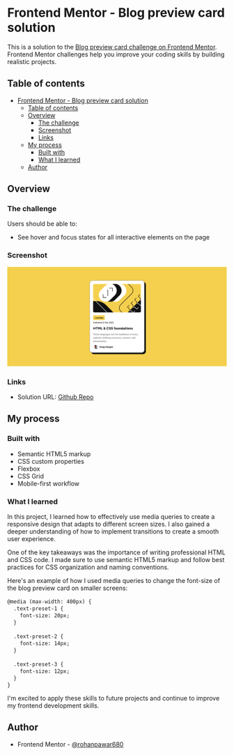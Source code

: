# Frontend Mentor - Blog preview card solution

This is a solution to the [Blog preview card challenge on Frontend Mentor](https://www.frontendmentor.io/challenges/blog-preview-card-ckPaj01IcS). Frontend Mentor challenges help you improve your coding skills by building realistic projects. 

## Table of contents

- [Frontend Mentor - Blog preview card solution](#frontend-mentor---blog-preview-card-solution)
  - [Table of contents](#table-of-contents)
  - [Overview](#overview)
    - [The challenge](#the-challenge)
    - [Screenshot](#screenshot)
    - [Links](#links)
  - [My process](#my-process)
    - [Built with](#built-with)
    - [What I learned](#what-i-learned)
  - [Author](#author)

## Overview

### The challenge

Users should be able to:

- See hover and focus states for all interactive elements on the page

### Screenshot

![](./solution.png)

### Links

- Solution URL: [Github Repo](https://github.com/rohanpawar680/frontend-mentor-blog-preview-card)

## My process

### Built with

- Semantic HTML5 markup
- CSS custom properties
- Flexbox
- CSS Grid
- Mobile-first workflow

### What I learned

In this project, I learned how to effectively use media queries to create a responsive design that adapts to different screen sizes. I also gained a deeper understanding of how to implement transitions to create a smooth user experience.

One of the key takeaways was the importance of writing professional HTML and CSS code. I made sure to use semantic HTML5 markup and follow best practices for CSS organization and naming conventions.

Here's an example of how I used media queries to change the font-size of the blog preview card on smaller screens:

```
@media (max-width: 400px) {
  .text-preset-1 {
    font-size: 20px;
  }

  .text-preset-2 {
    font-size: 14px;
  }

  .text-preset-3 {
    font-size: 12px;
  }
}

```

I'm excited to apply these skills to future projects and continue to improve my frontend development skills.

## Author

- Frontend Mentor - [@rohanpawar680](https://www.frontendmentor.io/profile/rohanpawar680)
